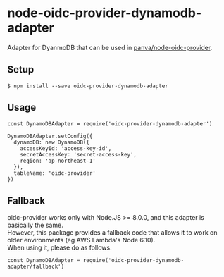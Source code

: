 # node-oidc-provider-dynamodb-adapter

Adapter for DyanmoDB that can be used in [panva/node-oidc-provider](https://github.com/panva/node-oidc-provider).  

## Setup

```
$ npm install --save oidc-provider-dynamodb-adapter
```

## Usage

```
const DynamoDBAdapter = require('oidc-provider-dynamodb-adapter')

DynamoDBAdapter.setConfig({
  dynamoDB: new DynamoDB({
    accessKeyId: 'access-key-id',
    secretAccessKey: 'secret-access-key',
    region: 'ap-northeast-1'
  }),
  tableName: 'oidc-provider'
})
```

## Fallback
oidc-provider works only with Node.JS >= 8.0.0, and this adapter is basically the same.  
However, this package provides a fallback code that allows it to work on older environments (eg AWS Lambda's Node 6.10).  
When using it, please do as follows.  

```
const DynamoDBAdapter = require('oidc-provider-dynamodb-adapter/fallback')
```
